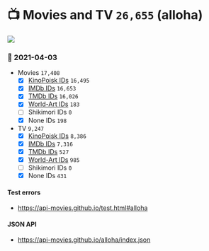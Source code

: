 # :tv: Movies and TV `26,655` (alloha)

<a href="https://API-Movies.github.io"><img src="https://API-Movies.github.io/banner.png?cache"></a>

### :date: 2021-04-03
- Movies `17,408`
  - [x] <a href="https://API-Movies.github.io/alloha/movie_kinopoisk_ids.json">KinoPoisk IDs</a> `16,495`
  - [x] <a href="https://API-Movies.github.io/alloha/movie_imdb_ids.json">IMDb IDs</a> `16,653`
  - [x] <a href="https://API-Movies.github.io/alloha/movie_tmdb_ids.json">TMDb IDs</a> `16,026`
  - [x] <a href="https://API-Movies.github.io/alloha/movie_world_art_ids.json">World-Art IDs</a> `183`
  - [ ] Shikimori IDs `0`
  - [x] None IDs `198`
- TV `9,247`
  - [x] <a href="https://API-Movies.github.io/alloha/tv_kinopoisk_ids.json">KinoPoisk IDs</a> `8,386`
  - [x] <a href="https://API-Movies.github.io/alloha/tv_imdb_ids.json">IMDb IDs</a> `7,316`
  - [x] <a href="https://API-Movies.github.io/alloha/tv_tmdb_ids.json">TMDb IDs</a> `527`
  - [x] <a href="https://API-Movies.github.io/alloha/tv_world_art_ids.json">World-Art IDs</a> `985`
  - [ ] Shikimori IDs `0`
  - [x] None IDs `431`
#### Test errors
- <a href='https://api-movies.github.io/test.html#alloha'>https://api-movies.github.io/test.html#alloha</a>
#### JSON API
- <a href='https://api-movies.github.io/alloha/index.json'>https://api-movies.github.io/alloha/index.json</a>
